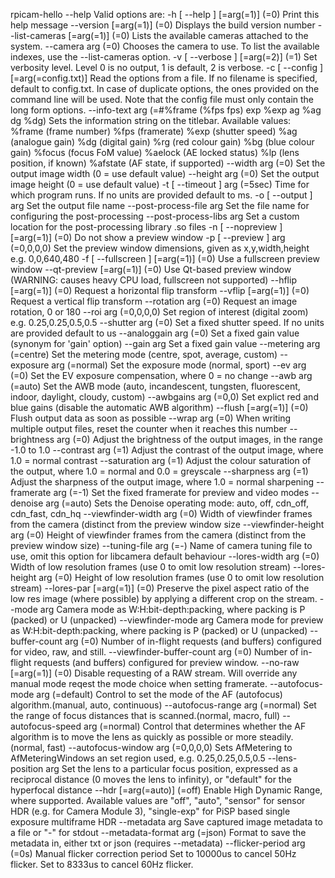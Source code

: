 rpicam-hello  --help
Valid options are:
  -h [ --help ] [=arg(=1)] (=0)         Print this help message
  --version [=arg(=1)] (=0)             Displays the build version number
  --list-cameras [=arg(=1)] (=0)        Lists the available cameras attached to the system.
  --camera arg (=0)                     Chooses the camera to use. To list the available indexes, use the 
                                        --list-cameras option.
  -v [ --verbose ] [=arg(=2)] (=1)      Set verbosity level. Level 0 is no output, 1 is default, 2 is verbose.
  -c [ --config ] [=arg(=config.txt)]   Read the options from a file. If no filename is specified, default to 
                                        config.txt. In case of duplicate options, the ones provided on the command line
                                        will be used. Note that the config file must only contain the long form 
                                        options.
  --info-text arg (=#%frame (%fps fps) exp %exp ag %ag dg %dg)
                                        Sets the information string on the titlebar. Available values:
                                        %frame (frame number)
                                        %fps (framerate)
                                        %exp (shutter speed)
                                        %ag (analogue gain)
                                        %dg (digital gain)
                                        %rg (red colour gain)
                                        %bg (blue colour gain)
                                        %focus (focus FoM value)
                                        %aelock (AE locked status)
                                        %lp (lens position, if known)
                                        %afstate (AF state, if supported)
  --width arg (=0)                      Set the output image width (0 = use default value)
  --height arg (=0)                     Set the output image height (0 = use default value)
  -t [ --timeout ] arg (=5sec)          Time for which program runs. If no units are provided default to ms.
  -o [ --output ] arg                   Set the output file name
  --post-process-file arg               Set the file name for configuring the post-processing
  --post-process-libs arg               Set a custom location for the post-processing library .so files
  -n [ --nopreview ] [=arg(=1)] (=0)    Do not show a preview window
  -p [ --preview ] arg (=0,0,0,0)       Set the preview window dimensions, given as x,y,width,height e.g. 0,0,640,480
  -f [ --fullscreen ] [=arg(=1)] (=0)   Use a fullscreen preview window
  --qt-preview [=arg(=1)] (=0)          Use Qt-based preview window (WARNING: causes heavy CPU load, fullscreen not 
                                        supported)
  --hflip [=arg(=1)] (=0)               Request a horizontal flip transform
  --vflip [=arg(=1)] (=0)               Request a vertical flip transform
  --rotation arg (=0)                   Request an image rotation, 0 or 180
  --roi arg (=0,0,0,0)                  Set region of interest (digital zoom) e.g. 0.25,0.25,0.5,0.5
  --shutter arg (=0)                    Set a fixed shutter speed. If no units are provided default to us
  --analoggain arg (=0)                 Set a fixed gain value (synonym for 'gain' option)
  --gain arg                            Set a fixed gain value
  --metering arg (=centre)              Set the metering mode (centre, spot, average, custom)
  --exposure arg (=normal)              Set the exposure mode (normal, sport)
  --ev arg (=0)                         Set the EV exposure compensation, where 0 = no change
  --awb arg (=auto)                     Set the AWB mode (auto, incandescent, tungsten, fluorescent, indoor, daylight, 
                                        cloudy, custom)
  --awbgains arg (=0,0)                 Set explict red and blue gains (disable the automatic AWB algorithm)
  --flush [=arg(=1)] (=0)               Flush output data as soon as possible
  --wrap arg (=0)                       When writing multiple output files, reset the counter when it reaches this 
                                        number
  --brightness arg (=0)                 Adjust the brightness of the output images, in the range -1.0 to 1.0
  --contrast arg (=1)                   Adjust the contrast of the output image, where 1.0 = normal contrast
  --saturation arg (=1)                 Adjust the colour saturation of the output, where 1.0 = normal and 0.0 = 
                                        greyscale
  --sharpness arg (=1)                  Adjust the sharpness of the output image, where 1.0 = normal sharpening
  --framerate arg (=-1)                 Set the fixed framerate for preview and video modes
  --denoise arg (=auto)                 Sets the Denoise operating mode: auto, off, cdn_off, cdn_fast, cdn_hq
  --viewfinder-width arg (=0)           Width of viewfinder frames from the camera (distinct from the preview window 
                                        size
  --viewfinder-height arg (=0)          Height of viewfinder frames from the camera (distinct from the preview window 
                                        size)
  --tuning-file arg (=-)                Name of camera tuning file to use, omit this option for libcamera default 
                                        behaviour
  --lores-width arg (=0)                Width of low resolution frames (use 0 to omit low resolution stream)
  --lores-height arg (=0)               Height of low resolution frames (use 0 to omit low resolution stream)
  --lores-par [=arg(=1)] (=0)           Preserve the pixel aspect ratio of the low res image (where possible) by 
                                        applying a different crop on the stream.
  --mode arg                            Camera mode as W:H:bit-depth:packing, where packing is P (packed) or U 
                                        (unpacked)
  --viewfinder-mode arg                 Camera mode for preview as W:H:bit-depth:packing, where packing is P (packed) 
                                        or U (unpacked)
  --buffer-count arg (=0)               Number of in-flight requests (and buffers) configured for video, raw, and 
                                        still.
  --viewfinder-buffer-count arg (=0)    Number of in-flight requests (and buffers) configured for preview window.
  --no-raw [=arg(=1)] (=0)              Disable requesting of a RAW stream. Will override any manual mode reqest the 
                                        mode choice when setting framerate.
  --autofocus-mode arg (=default)       Control to set the mode of the AF (autofocus) algorithm.(manual, auto, 
                                        continuous)
  --autofocus-range arg (=normal)       Set the range of focus distances that is scanned.(normal, macro, full)
  --autofocus-speed arg (=normal)       Control that determines whether the AF algorithm is to move the lens as quickly
                                        as possible or more steadily.(normal, fast)
  --autofocus-window arg (=0,0,0,0)     Sets AfMetering to  AfMeteringWindows an set region used, e.g. 
                                        0.25,0.25,0.5,0.5
  --lens-position arg                   Set the lens to a particular focus position, expressed as a reciprocal distance
                                        (0 moves the lens to infinity), or "default" for the hyperfocal distance
  --hdr [=arg(=auto)] (=off)            Enable High Dynamic Range, where supported. Available values are "off", "auto",
                                        "sensor" for sensor HDR (e.g. for Camera Module 3), "single-exp" for PiSP based
                                        single exposure multiframe HDR
  --metadata arg                        Save captured image metadata to a file or "-" for stdout
  --metadata-format arg (=json)         Format to save the metadata in, either txt or json (requires --metadata)
  --flicker-period arg (=0s)            Manual flicker correction period
                                        Set to 10000us to cancel 50Hz flicker.
                                        Set to 8333us to cancel 60Hz flicker.
